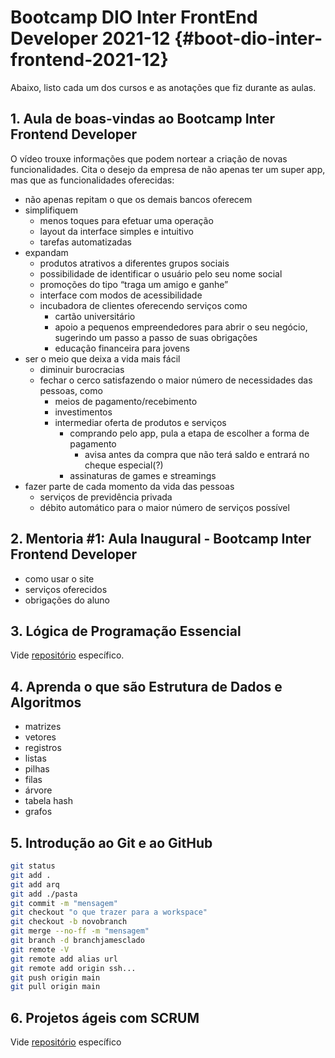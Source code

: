 # Bootcamp DIO Inter FrontEnd Developer 2021-12 {#boot-dio-inter-frontend-2021-12}

Abaixo, listo cada um dos cursos e as anotações que fiz durante as aulas.

## 1. Aula de boas-vindas ao Bootcamp Inter Frontend Developer

O vídeo trouxe informações que podem nortear a criação de novas funcionalidades. Cita o desejo da empresa de não apenas ter um super app, mas que as funcionalidades oferecidas:

- não apenas repitam o que os demais bancos oferecem
- simplifiquem
  - menos toques para efetuar uma operação
  - layout da interface simples e intuitivo
  - tarefas automatizadas
- expandam
  - produtos atrativos a diferentes grupos sociais
  - possibilidade de identificar o usuário pelo seu nome social
  - promoções do tipo “traga um amigo e ganhe”
  - interface com modos de acessibilidade
  - incubadora de clientes oferecendo serviços como 
    - cartão universitário
    - apoio a pequenos empreendedores para abrir o seu negócio, sugerindo um passo a passo de suas obrigações
    - educação financeira para jovens
- ser o meio que deixa a vida mais fácil
  - diminuir burocracias
  - fechar o cerco satisfazendo o maior número de necessidades das pessoas, como
    - meios de pagamento/recebimento
    - investimentos
    - intermediar oferta de produtos e serviços
      - comprando pelo app, pula a etapa de escolher a forma de pagamento
        - avisa antes da compra que não terá saldo e entrará no cheque especial(?)
      - assinaturas de games e streamings
- fazer parte de cada momento da vida das pessoas
  - serviços de previdência privada
  - débito automático para o maior número de serviços possível

## 2. Mentoria #1: Aula Inaugural - Bootcamp Inter Frontend Developer

- como usar o site
- serviços oferecidos
- obrigações do aluno

## 3. Lógica de Programação Essencial

Vide [repositório](https://github.com/ricardobianchin/Logica-Progr-Exercicios) específico.

## 4. Aprenda o que são Estrutura de Dados e Algoritmos

- matrizes
- vetores
- registros
- listas
- pilhas
- filas
- árvore
- tabela hash
- grafos

## 5. Introdução ao Git e ao GitHub

```bash
git status
git add .
git add arq
git add ./pasta
git commit -m "mensagem"
git checkout "o que trazer para a workspace"
git checkout -b novobranch
git merge --no-ff -m "mensagem"
git branch -d branchjamesclado
git remote -V
git remote add alias url
git remote add origin ssh...
git push origin main
git pull origin main
```

## 6. Projetos ágeis com SCRUM

Vide [repositório](https://github.com/ricardobianchin/scrum-notes) específico
